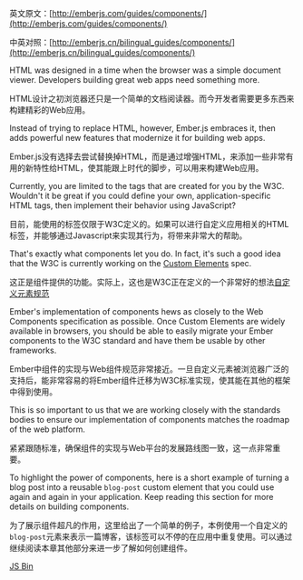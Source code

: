 英文原文：[http://emberjs.com/guides/components/](http://emberjs.com/guides/components/)

中英对照：[http://emberjs.cn/bilingual_guides/components/](http://emberjs.cn/bilingual_guides/components/)

HTML was designed in a time when the browser was a simple document
viewer. Developers building great web apps need something more.

HTML设计之初浏览器还只是一个简单的文档阅读器。而今开发者需要更多东西来构建精彩的Web应用。

Instead of trying to replace HTML, however, Ember.js embraces it, then adds
powerful new features that modernize it for building web apps.

Ember.js没有选择去尝试替换掉HTML，而是通过增强HTML，来添加一些非常有用的新特性给HTML，使其能跟上时代的脚步，可以用来构建Web应用。

Currently, you are limited to the tags that are created for you by the
W3C. Wouldn't it be great if you could define your own,
application-specific HTML tags, then implement their behavior using
JavaScript?

目前，能使用的标签仅限于W3C定义的。如果可以进行自定义应用相关的HTML标签，并能够通过Javascript来实现其行为，将带来非常大的帮助。

That's exactly what components let you do. In fact, it's such a good
idea that the W3C is currently working on the [Custom
Elements](https://dvcs.w3.org/hg/webcomponents/raw-file/tip/spec/custom/index.html)
spec.

这正是组件提供的功能。实际上，这也是W3C正在定义的一个非常好的想法[自定义元素规范](https://dvcs.w3.org/hg/webcomponents/raw-file/tip/spec/custom/index.html)

Ember's implementation of components hews as closely to the Web
Components specification as possible. Once Custom Elements are widely
available in browsers, you should be able to easily migrate your Ember
components to the W3C standard and have them be usable by other
frameworks.

Ember中组件的实现与Web组件规范非常接近。一旦自定义元素被浏览器广泛的支持后，能非常容易的将Ember组件迁移为W3C标准实现，使其能在其他的框架中得到使用。

This is so important to us that we are working closely with the
standards bodies to ensure our implementation of components matches the
roadmap of the web platform.

紧紧跟随标准，确保组件的实现与Web平台的发展路线图一致，这一点非常重要。

To highlight the power of components, here is a short example of turning a blog post into a reusable
`blog-post` custom element that you could use again and again in your
application. Keep reading this section for more details on building
components.

为了展示组件超凡的作用，这里给出了一个简单的例子，本例使用一个自定义的`blog-post`元素来表示一篇博客，该标签可以不停的在应用中重复使用。可以通过继续阅读本章其他部分来进一步了解如何创建组件。

<a class="jsbin-embed" href="http://jsbin.com/ifuxey/2/embed?live">JS Bin</a><script src="http://static.jsbin.com/js/embed.js"></script>
